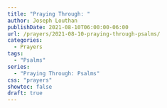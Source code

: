 ```yaml
---
title: "Praying Through: "
author: Joseph Louthan
publishDate: 2021-08-10T06:00:00-06:00
url: /prayers/2021-08-10-praying-through-psalms/
categories:
  - Prayers
tags:
  - "Psalms"
series:
  - "Praying Through: Psalms"
css: "prayers"
showtoc: false
draft: true
---
```

<div style="font-variant: small-caps;">

</div>

```text

```
